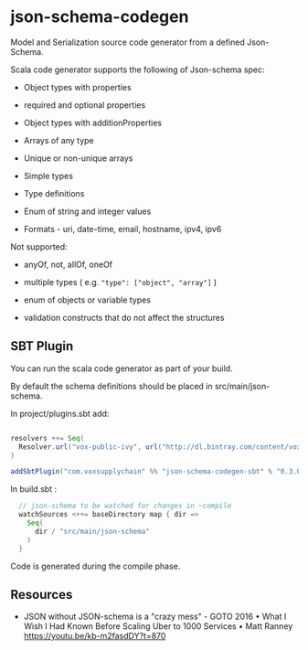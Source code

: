 # json-schema-codegen

Model and Serialization source code generator from a defined Json-Schema.

Scala code generator supports the following of Json-schema spec:

 * Object types with properties

 * required and optional properties

 * Object types with additionProperties

 * Arrays of any type

 * Unique or non-unique arrays

 * Simple types

 * Type definitions

 * Enum of string and integer values

 * Formats - uri, date-time, email, hostname, ipv4, ipv6

Not supported:

 * anyOf, not, allOf, oneOf

 * multiple types ( e.g. ```"type": ["object", "array"]``` )

 * enum of objects or variable types

 * validation constructs that do not affect the structures

## SBT Plugin  

You can run the scala code generator as part of your build.

By default the schema definitions should be placed in src/main/json-schema.

In project/plugins.sbt add:

```scala

resolvers ++= Seq(
  Resolver.url("vox-public-ivy", url("http://dl.bintray.com/content/voxsupplychain/ivy-public"))(Resolver.ivyStylePatterns)
)

addSbtPlugin("com.voxsupplychain" %% "json-schema-codegen-sbt" % "0.3.0")

```

In build.sbt :

```scala
  // json-schema to be watched for changes in ~compile
  watchSources <++= baseDirectory map { dir =>
    Seq(
      dir / "src/main/json-schema"
    )
  }
```

Code is generated during the compile phase. 

## Resources

 * JSON without JSON-schema is a "crazy mess" - GOTO 2016 • What I Wish I Had Known Before Scaling Uber to 1000 Services • Matt Ranney https://youtu.be/kb-m2fasdDY?t=870

